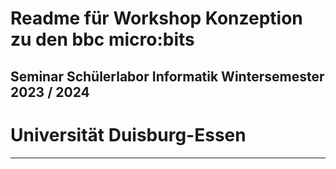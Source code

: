 # Readme für Workshop Konzeption zu den bbc micro:bits #
## Seminar Schülerlabor Informatik Wintersemester 2023 / 2024 ##
# Universität Duisburg-Essen #
---
